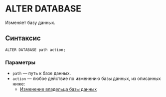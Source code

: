 # ALTER DATABASE

Изменяет базу данных.

## Синтаксис

```yql
ALTER DATABASE path action;
```

### Параметры

* `path` — путь к базе данных.
* `action` — любое действие по изменению базы данных, из описанных ниже:
    * [Изменение владельца базы данных](owner.md)
